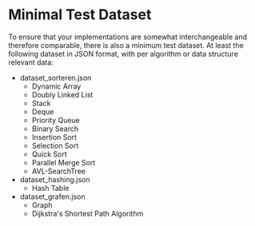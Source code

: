 ﻿# Minimal Test Dataset

To ensure that your implementations are somewhat interchangeable and therefore comparable, there is also a minimum test dataset. At least the following dataset in JSON format, with per algorithm or data structure relevant data:


* dataset_sorteren.json
  * Dynamic Array 
  * Doubly Linked List
  * Stack
  * Deque
  * Priority Queue
  * Binary Search
  * Insertion Sort
  * Selection Sort
  * Quick Sort
  * Parallel Merge Sort
  * AVL-SearchTree
* dataset_hashing.json
  * Hash Table
* dataset_grafen.json
  * Graph
  * Dijkstra's Shortest Path Algorithm
